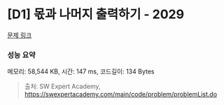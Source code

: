 # [D1] 몫과 나머지 출력하기 - 2029 

[문제 링크](https://swexpertacademy.com/main/code/problem/problemDetail.do?contestProbId=AV5QGNvKAtEDFAUq) 

### 성능 요약

메모리: 58,544 KB, 시간: 147 ms, 코드길이: 134 Bytes



> 출처: SW Expert Academy, https://swexpertacademy.com/main/code/problem/problemList.do